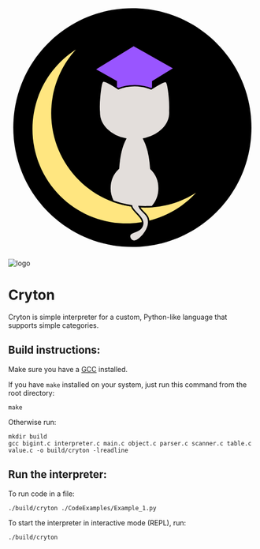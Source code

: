 <?xml version="1.0" encoding="UTF-8" standalone="no"?>

<svg
   version="1.1"
   id="svg1"
   width="512"
   height="512"
   viewBox="0 0 512 512"
   xmlns="http://www.w3.org/2000/svg"
   xmlns:svg="http://www.w3.org/2000/svg">
  <defs
     id="defs1" />
  <g
     id="g1">
    <path
       id="path1"
       d="M 376.242,192 C 376.242,293.754 293.754,376.242 192,376.242 90.246,376.242 7.758,293.754 7.758,192 7.758,90.246 90.246,7.758 192,7.758 293.754,7.758 376.242,90.246 376.242,192 Z"
       style="fill:#000000;fill-opacity:1;fill-rule:nonzero;stroke:none"
       transform="scale(1.3333333)" />
    <path
       id="path2"
       d="m 196.645,136.199 -60.649,-34.097 57.984,-35.661 60.645,34.094 z"
       style="fill:#9955ff;fill-opacity:1;fill-rule:nonzero;stroke:none"
       transform="scale(1.3333333)" />
    <path
       id="path3"
       d="M 168.211,105.797 H 222.41 V 157.34 H 168.211 Z"
       style="fill:#9955ff;fill-opacity:1;fill-rule:nonzero;stroke:none"
       transform="scale(1.3333333)" />
    <path
       id="path4"
       d="M 104.621,71.672 C 62.781,98.426 37.465,144.66 37.465,194.32 c 0,38.61 15.336,75.637 42.637,102.938 27.3,27.301 64.328,42.637 102.937,42.637 40.84,0 79.801,-17.153 107.375,-47.278 -23.414,14.973 -50.625,22.93 -78.418,22.93 -80.398,-0.004 -145.574,-65.176 -145.574,-145.574 0,-36.391 13.629,-71.457 38.199,-98.301 z"
       style="fill:#ffe680;fill-opacity:1;fill-rule:nonzero;stroke:none"
       transform="scale(1.3333333)" />
    <path
       id="path5"
       d="m 147.422,120.168 c -0.363,-0.012 -0.66,0.035 -0.887,0.144 -3.949,1.922 -6.988,33.954 -5.687,48.094 -0.008,0.25 -0.012,0.5 -0.012,0.75 0,18.942 16.633,35.516 40.543,40.399 -5.723,10.5 -9.637,26.902 -10.848,45.453 -8.429,7.695 -13.281,18.922 -13.281,30.738 0,6.922 1.668,13.731 4.848,19.774 4.367,1.566 8.812,2.925 13.308,4.07 0.004,0.015 0.008,0.031 0.012,0.047 0.137,0.027 0.273,0.054 0.41,0.082 4.926,1.261 9.91,2.261 14.942,3 0.203,1.066 0.609,2.191 1.265,3.363 3.07,5.457 11.68,11.863 14.715,18.035 3.035,6.172 0.5,12.11 -4.371,15.414 -4.871,3.301 -12.078,3.969 -14.113,7.641 -2.036,3.668 1.101,10.34 6.507,10.207 5.407,-0.133 13.079,-7.07 17.614,-14.578 4.539,-7.508 5.941,-15.582 3.804,-21.352 -2.132,-5.773 -7.808,-9.242 -11.027,-13.387 -1.031,-1.332 -1.812,-2.73 -2.441,-4.109 2.984,0.184 5.976,0.277 8.972,0.277 0.844,0 1.688,-0.007 2.532,-0.023 0.003,-0.023 0.011,-0.051 0.019,-0.074 2.84,-0.024 5.68,-0.133 8.512,-0.324 6.812,-7.543 10.617,-17.602 10.617,-28.063 0,-11.598 -4.668,-22.633 -12.828,-30.32 -1.18,-18.731 -5.113,-35.317 -10.887,-45.895 23.852,-4.914 40.422,-21.469 40.422,-40.375 0,-0.914 -0.039,-1.824 -0.113,-2.734 0.742,-15.149 -2.168,-43.559 -5.879,-45.363 -2.328,-1.129 -12.676,4.449 -22.895,11.214 -7.918,-3.234 -16.757,-4.929 -25.734,-4.929 -8.781,0 -17.434,1.621 -25.223,4.722 -9.492,-6.351 -19.285,-11.796 -22.816,-11.898 z"
       style="fill:#e3dedb;fill-opacity:1;fill-rule:nonzero;stroke:#000000;stroke-width:2.25;stroke-linecap:butt;stroke-linejoin:miter;stroke-miterlimit:4;stroke-dasharray:none;stroke-opacity:1"
       transform="scale(1.3333333)" />
  </g>
</svg>

![logo](https://github.com/user-attachments/assets/7a9f3508-8288-47ca-9696-b8ad3c37558d)

# Cryton

Cryton is simple interpreter for a custom, Python-like language that supports simple categories.

## Build instructions:

Make sure you have a [GCC](https://gcc.gnu.org/) installed.

If you have `make` installed on your system, just run this command from the root directory:

```shell
make
```

Otherwise run:

```shell
mkdir build
gcc bigint.c interpreter.c main.c object.c parser.c scanner.c table.c value.c -o build/cryton -lreadline
```

## Run the interpreter:

To run code in a file:

```shell
./build/cryton ./CodeExamples/Example_1.py
```

To start the interpreter in interactive mode (REPL), run:

```shell
./build/cryton
```
